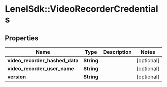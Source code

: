 # LenelSdk::VideoRecorderCredentials

## Properties
Name | Type | Description | Notes
------------ | ------------- | ------------- | -------------
**video_recorder_hashed_data** | **String** |  | [optional] 
**video_recorder_user_name** | **String** |  | [optional] 
**version** | **String** |  | [optional] 

